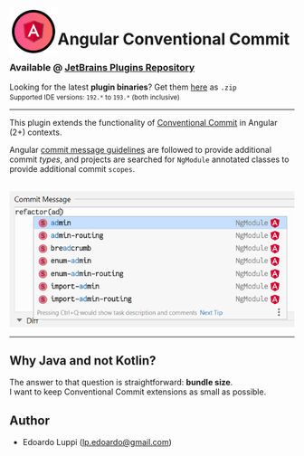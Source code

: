 <img align="left" width="85" height="85" src="https://raw.githubusercontent.com/lppedd/idea-conventional-commit-angular2/master/images/cc_angular_logo.png" alt="Plugin logo">

# Angular Conventional Commit

### Available @ [JetBrains Plugins Repository][4]

Looking for the latest **plugin binaries**? Get them [here][1] as `.zip`  
<small>Supported IDE versions: `192.*` to `193.*` (both inclusive)</small> 

-----

This plugin extends the functionality of [Conventional Commit][2] in Angular (2+) contexts.

Angular [commit message guidelines][3] are followed to provide additional commit _types_,
and projects are searched for `NgModule` annotated classes to provide additional commit `scopes`.

<br />
<img src="https://raw.githubusercontent.com/lppedd/idea-conventional-commit-angular2/master/images/ngmodules.png" alt="NgModule scopes">

-----

## Why Java and not Kotlin?

The answer to that question is straightforward: **bundle size**.  
I want to keep Conventional Commit extensions as small as possible.

## Author

 - Edoardo Luppi (<lp.edoardo@gmail.com>)

[1]: https://github.com/lppedd/idea-conventional-commit-angular2/releases
[2]: https://github.com/lppedd/idea-conventional-commit
[3]: https://github.com/angular/angular/blob/master/CONTRIBUTING.md#-commit-message-guidelines
[4]: https://plugins.jetbrains.com/plugin/13405-angular-conventional-commit
